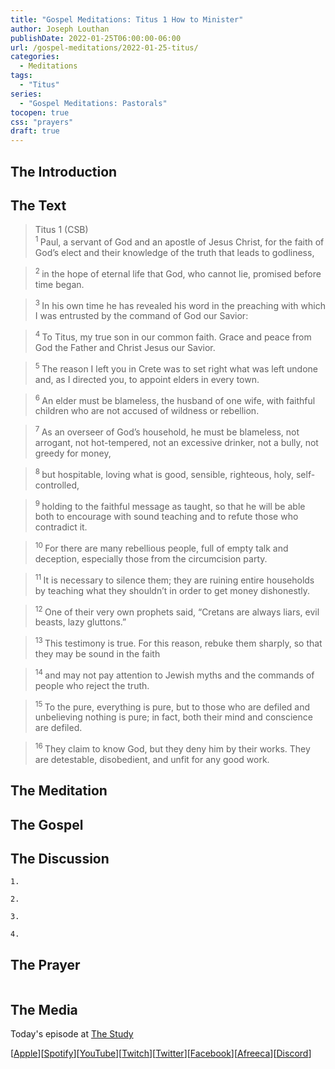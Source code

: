 ```yaml
---
title: "Gospel Meditations: Titus 1 How to Minister"
author: Joseph Louthan
publishDate: 2022-01-25T06:00:00-06:00
url: /gospel-meditations/2022-01-25-titus/
categories:
  - Meditations
tags:
  - "Titus"
series:
  - "Gospel Meditations: Pastorals"
tocopen: true
css: "prayers"
draft: true
---
```

## The Introduction

<div style="page-break-after: always;"></div>

## The Text

>Titus 1 (CSB)  
><sup> 1 </sup> Paul, a servant of God and an apostle of Jesus Christ, for the faith of God’s elect and their knowledge of the truth that leads to godliness, 

><sup> 2 </sup> in the hope of eternal life that God, who cannot lie, promised before time began. 

><sup> 3 </sup> In his own time he has revealed his word in the preaching with which I was entrusted by the command of God our Savior: 

><sup> 4 </sup> To Titus, my true son in our common faith. Grace and peace from God the Father and Christ Jesus our Savior. 

><sup> 5 </sup> The reason I left you in Crete was to set right what was left undone and, as I directed you, to appoint elders in every town. 

><sup> 6 </sup> An elder must be blameless, the husband of one wife, with faithful children who are not accused of wildness or rebellion. 

><sup> 7 </sup> As an overseer of God’s household, he must be blameless, not arrogant, not hot-tempered, not an excessive drinker, not a bully, not greedy for money, 

><sup> 8 </sup> but hospitable, loving what is good, sensible, righteous, holy, self-controlled, 

><sup> 9 </sup> holding to the faithful message as taught, so that he will be able both to encourage with sound teaching and to refute those who contradict it. 

><sup> 10 </sup> For there are many rebellious people, full of empty talk and deception, especially those from the circumcision party. 

><sup> 11 </sup> It is necessary to silence them; they are ruining entire households by teaching what they shouldn’t in order to get money dishonestly. 

><sup> 12 </sup> One of their very own prophets said, “Cretans are always liars, evil beasts, lazy gluttons.” 

><sup> 13 </sup> This testimony is true. For this reason, rebuke them sharply, so that they may be sound in the faith 

><sup> 14 </sup> and may not pay attention to Jewish myths and the commands of people who reject the truth. 

><sup> 15 </sup> To the pure, everything is pure, but to those who are defiled and unbelieving nothing is pure; in fact, both their mind and conscience are defiled. 

><sup> 16 </sup> They claim to know God, but they deny him by their works. They are detestable, disobedient, and unfit for any good work.

<div style="page-break-after: always;"></div>

## The Meditation


## The Gospel


## The Discussion

```text
1. 
```

```text
2. 
```

```text
3. 
```

```text
4. 
```

## The Prayer

<div style='font-variant: small-caps;'>

</div>

```text

```

## The Media

Today's episode at [The Study](http://study.theologic.us/podcast/)

\[[Apple](https://podcasts.apple.com/us/podcast/the-study/id1557102127)\]\[[Spotify](https://open.spotify.com/show/0Xs5qsNvWePyRqcmtOTPkR)\]\[[YouTube](http://youtube.theologic.us)\]\[[Twitch](http://twitch.theologic.us)\]\[[Twitter](https://twitter.com/theologic_us)\]\[[Facebook](https://www.facebook.com/groups/462231051477464)\]\[[Afreeca](https://bj.afreecatv.com/theologicus)\]\[[Discord](http://discord.theologic.us)\]
